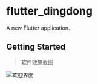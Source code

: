 # flutter_dingdong

A new Flutter application.

## Getting Started

>  软件效果截图

![欢迎界面](https://github.com/xiaowo1996/flutter_dingdong/blob/master/lib/images/1.1.png)

